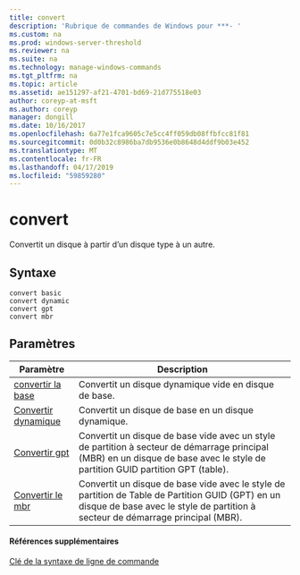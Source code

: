 ```yaml
---
title: convert
description: 'Rubrique de commandes de Windows pour ***- '
ms.custom: na
ms.prod: windows-server-threshold
ms.reviewer: na
ms.suite: na
ms.technology: manage-windows-commands
ms.tgt_pltfrm: na
ms.topic: article
ms.assetid: ae151297-af21-4701-bd69-21d775518e03
author: coreyp-at-msft
ms.author: coreyp
manager: dongill
ms.date: 10/16/2017
ms.openlocfilehash: 6a77e1fca9605c7e5cc4ff059db08ffbfcc81f81
ms.sourcegitcommit: 0d0b32c8986ba7db9536e0b8648d4ddf9b03e452
ms.translationtype: MT
ms.contentlocale: fr-FR
ms.lasthandoff: 04/17/2019
ms.locfileid: "59859280"
---
```

# <a name="convert"></a>convert



Convertit un disque à partir d’un disque type à un autre.

## <a name="syntax"></a>Syntaxe

```
convert basic
convert dynamic
convert gpt
convert mbr
```

## <a name="parameters"></a>Paramètres

|Paramètre|Description|
|---------|-----------|
|[convertir la base](convert-basic.md)|Convertit un disque dynamique vide en disque de base.|
|[Convertir dynamique](convert-dynamic.md)|Convertit un disque de base en un disque dynamique.|
|[Convertir gpt](convert-gpt.md)|Convertit un disque de base vide avec un style de partition à secteur de démarrage principal (MBR) en un disque de base avec le style de partition GUID partition GPT (table).|
|[Convertir le mbr](convert-mbr.md)|Convertit un disque de base vide avec le style de partition de Table de Partition GUID (GPT) en un disque de base avec le style de partition à secteur de démarrage principal (MBR).|

#### <a name="additional-references"></a>Références supplémentaires

[Clé de la syntaxe de ligne de commande](command-line-syntax-key.md)


